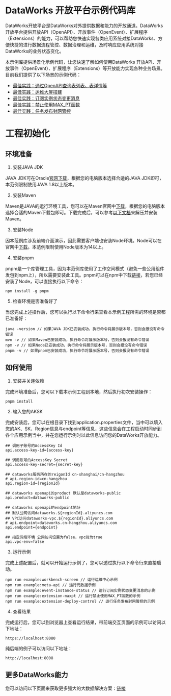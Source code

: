# DataWorks 开放平台示例代码库

DataWorks开放平台是DataWorks对外提供数据和能力的开放通道。DataWorks开放平台提供开放API（OpenAPI）、开放事件（OpenEvent）、扩展程序（Extensions）的能力，可以帮助您快速实现各类应用系统对接DataWorks、方便快捷的进行数据流程管控、数据治理和运维，及时响应应用系统对接DataWorks的业务状态变化。

本示例库提供场景化示例代码，让您快速了解如何使用DataWorks 开放API、开放事件（OpenEvent）、扩展程序（Extensions）等开放能力实现各种业务场景。目前我们提供了以下场景的示例代码：

* [最佳实践：通过OpenAPI查询表列表、表详情等](examples/meta-api-demo/README.md)
* [最佳实践：运维大屏搭建](examples/workbench-screen-demo/README.md)
* [最佳实践：订阅实例状态变更消息](examples/event-instance-status-demo/README.md)
* [最佳实践：禁止使用MAX_PT函数](examples/extension-maxpt-demo/README.md)
* [最佳实践：任务发布封网管控](examples/extension-deploy-control-demo/README.md)

# 工程初始化

## 环境准备

1. 安装JAVA JDK

JAVA JDK可在Oracle[官网下载](https://www.oracle.com/java/technologies/downloads/)，根据您的电脑版本选择合适的JAVA JDK即可，本范例限制使用JAVA 1.8以上版本。

2. 安装Maven

Maven是JAVA的运行环境工具，您可以在Maven官网中[下载](https://maven.apache.org/download.cgi)，根据您的电脑版本选择合适的Maven下载包即可。下载完成后，可以参考[以下文档](https://maven.apache.org/install.html)来解压并安装Maven。

3. 安装Node

因本范例库涉及前端介面演示，因此需要客户端也安装Node环境。Node可以在官网中[下载](https://nodejs.org/en/)。本范例限制使用Node版本为14以上。

4. 安装pnpm

pnpm是一个库管理工具，因为本范例库使用了工作空间模式（避免一些公用组件发包到npm上），所以需要安装此工具。pnpm可以在npm中下载[链接](https://pnpm.io/installation)，若您已经安装了Node，可以直接执行以下命令：

```shell
npm install -g pnpm
```

5. 检查环境是否准备好了

当您完成上述操作后，您可以执行以下命令行来查看本示例工程所需的环境是否都已准备好：

```shell
java -version // 如果JAVA JDK已安装成功，执行命令将展示版本号，否则会报没有命令错误
mvn -v // 如果Maven已安装成功，执行命令将展示版本号，否则会报没有命令错误
npm -v // 如果Node已安装成功，执行命令将展示版本号，否则会报没有命令错误
pnpm -v // 如果pnpm已安装成功，执行命令将展示版本号，否则会报没有命令错误
```

## 如何使用

1. 安装并关连依赖

完成环境准备后，您可以下载本示例工程到本地，然后执行初次安装操作：

```shell
pnpm install
```

2. 输入您的AKSK

完成安装后，您可以在根目录下找到application.properties文件，当中可以填入您的AK、SK、Region信息与endpoint等信息，这些信息会在工程启动时同步到各个应用示例当中，并在您运行示例时以此信息访问您的DataWorks开放能力。

```text
## 调用子账号的AccessKey Id
api.access-key-id={access-key}

## 调用账号的AccessKey Secret
api.access-key-secret={secret-key}

## dataworks服务所在的reigonId cn-shanghai/cn-hangzhou
# api.region-id=cn-hangzhou
api.region-id={regionId}

## dataworks openapi的product 默认是dataworks-public
api.product=dataworks-public

## dataworks openapi的endpoint地址
## 默认公网访问dataworks.${regionId}.aliyuncs.com
## VPC访问dataworks-vpc.${regionId}.aliyuncs.com
# api.endpoint=dataworks.cn-hangzhou.aliyuncs.com
api.endpoint={endpoint}

## 指定网络环境 公网访问设置为false，vpc则为true
api.vpc-env=false
```

3. 运行示例

完成上述配置后，就可以开始运行示例了，您可以透过执行以下命令行来直接启动。

```shell
npm run example:workbench-screen // 运行运维中心示例
npm run example:meta-api // 运行元数据示例
npm run example:event-instance-status // 运行订阅实例状态变更消息的示例
npm run example:extension-maxpt // 运行禁止使用MAX_PT函数的示例
npm run example:extension-deploy-control // 运行任务发布封网管控的示例
```

4. 查看结果

完成运行后，您可以到浏览器上查看运行结果，带前端交互页面的示例可以访问以下地址： 

```shell
https://localhost:8080
```

纯后端的例子可以访问以下地址：

```shell
http://localhost:8008
```

## 更多DataWorks能力

您可以访问以下页面来获取更多强大的大数据解决方案：[链接](https://www.aliyun.com/product/bigdata/ide?spm=5176.19720258.J_3207526240.14.e93976f4fSmZlv&scm=20140722.S_function@@product@@89892._.ID_function@@product@@89892-RL_dataworks-LOC_bar-OR_ser-V_2-P0_0)
